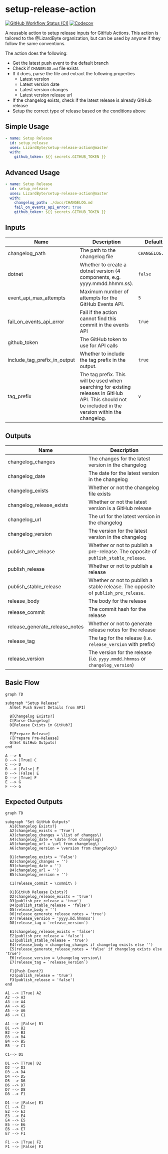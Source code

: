 # setup-release-action
[![GitHub Workflow Status (CI)](https://img.shields.io/github/actions/workflow/status/lizardbyte/setup-release-action/ci.yml.svg?branch=master&label=CI%20build&logo=github&style=for-the-badge)](https://github.com/LizardByte/setup-release-action/actions/workflows/ci.yml?query=branch%3Amaster)
[![Codecov](https://img.shields.io/codecov/c/gh/LizardByte/setup-release-action.svg?token=joIISKAJtv&style=for-the-badge&logo=codecov&label=codecov)](https://app.codecov.io/gh/LizardByte/setup-release-action)

A reusable action to setup release inputs for GitHub Actions. This action is tailored to the
@LizardByte organization, but can be used by anyone if they follow the same conventions.

The action does the following:

- Get the latest push event to the default branch
- Check if `CHANGELOG.md` file exists
- If it does, parse the file and extract the following properties
  - Latest version
  - Latest version date
  - Latest version changes
  - Latest version release url
- If the changelog exists, check if the latest release is already GitHub release
- Setup the correct type of release based on the conditions above

## Simple Usage
```yaml
- name: Setup Release
  id: setup_release
  uses: LizardByte/setup-release-action@master
  with:
    github_token: ${{ secrets.GITHUB_TOKEN }}
```

## Advanced Usage
```yaml
- name: Setup Release
  id: setup_release
  uses: LizardByte/setup-release-action@master
  with:
    changelog_path: ./docs/CHANGELOG.md
    fail_on_events_api_error: true
    github_token: ${{ secrets.GITHUB_TOKEN }}
```

## Inputs
| Name                         | Description                                                                                                                                            | Default        | Required |
|------------------------------|--------------------------------------------------------------------------------------------------------------------------------------------------------|----------------|----------|
| changelog_path               | The path to the changelog file                                                                                                                         | `CHANGELOG.md` | `false`  |
| dotnet                       | Whether to create a dotnet version (4 components, e.g. yyyy.mmdd.hhmm.ss).                                                                             | `false`        | `false`  |
| event_api_max_attempts       | Maximum number of attempts for the GitHub Events API.                                                                                                  | `5`            | `false`  |
| fail_on_events_api_error     | Fail if the action cannot find this commit in the events API                                                                                           | `true`         | `false`  |
| github_token                 | The GitHub token to use for API calls                                                                                                                  |                | `true`   |
| include_tag_prefix_in_output | Whether to include the tag prefix in the output.                                                                                                       | `true`         | `false`  |
| tag_prefix                   | The tag prefix. This will be used when searching for existing releases in GitHub API. This should not be included in the version within the changelog. | `v`            | `false`  |

## Outputs
| Name                           | Description                                                                        |
|--------------------------------|------------------------------------------------------------------------------------|
| changelog_changes              | The changes for the latest version in the changelog                                |
| changelog_date                 | The date for the latest version in the changelog                                   |
| changelog_exists               | Whether or not the changelog file exists                                           |
| changelog_release_exists       | Whether or not the latest version is a GitHub release                              |
| changelog_url                  | The url for the latest version in the changelog                                    |
| changelog_version              | The version for the latest version in the changelog                                |
| publish_pre_release            | Whether or not to publish a pre-release. The opposite of `publish_stable_release`. |
| publish_release                | Whether or not to publish a release                                                |
| publish_stable_release         | Whether or not to publish a stable release. The opposite of `publish_pre_release`. |
| release_body                   | The body for the release                                                           |
| release_commit                 | The commit hash for the release                                                    |
| release_generate_release_notes | Whether or not to generate release notes for the release                           |
| release_tag                    | The tag for the release (i.e. `release_version` with prefix)                       |
| release_version                | The version for the release (i.e. `yyyy.mmdd.hhmmss` or `changelog_version`)       |

## Basic Flow
```mermaid
graph TD

subgraph "Setup Release"
  A[Get Push Event Details from API]

  B[Changelog Exists?]
  C[Parse Changelog]
  D[Release Exists in GitHub?]

  E[Prepare Release]
  F[Prepare Pre-Release]
  G[Set GitHub Outputs]
end

A --> B
B --> |True| C
C --> D
B --> |False| E
D --> |False| E
D --> |True| F
E --> G
F --> G

```

## Expected Outputs
```mermaid
graph TD

subgraph "Set GitHub Outputs"
  A1{Changelog Exists?}
  A2(changelog_exists = 'True')
  A3(changelog_changes = \list of changes\)
  A4(changelog_date = \date from changelog\)
  A5(changelog_url = \url from changelog\)
  A6(changelog_version = \version from changelog\)

  B1(changelog_exists = 'False')
  B2(changelog_changes = '')
  B3(changelog_date = '')
  B4(changelog_url = '')
  B5(changelog_version = '')

  C1(release_commit = \commit\ )

  D1{GitHub Release Exists?}
  D2(changelog_release_exists = 'true')
  D3(publish_pre_release = 'true')
  D4(publish_stable_release = 'false')
  D5(release_body = '')
  D6(release_generate_release_notes = 'true')
  D7(release_version = 'yyyy.md.hhmmss')
  D8(release_tag = `release_version`)

  E1(changelog_release_exists = 'false')
  E2(publish_pre_release = 'false')
  E3(publish_stable_release = 'true')
  E4(release_body = changelog_changes if changelog exists else '')
  E5(release_generate_release_notes = 'false' if changelog exists else 'true')
  E6(release_version = \changelog version\)
  E7(release_tag = `release_version`)

  F1{Push Event?}
  F2(publish_release = 'true')
  F3(publish_release = 'false')
end

A1 --> |True| A2
A2 --> A3
A3 --> A4
A4 --> A5
A5 --> A6
A6 --> C1

A1 --> |False| B1
B1 --> B2
B2 --> B3
B3 --> B4
B4 --> B5
B5 --> C1

C1--> D1

D1 --> |True| D2
D2 --> D3
D3 --> D4
D4 --> D5
D5 --> D6
D6 --> D7
D7 --> D8
D8 --> F1

D1 --> |False| E1
E1 --> E2
E2 --> E3
E3 --> E4
E4 --> E5
E5 --> E6
E6 --> E7
E7 --> F1

F1 --> |True| F2
F1 --> |False| F3

```
